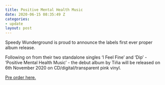 ```yaml
---
title: Positive Mental Health Music
date: 2020-06-15 08:35:49 Z
categories:
- update
layout: post
---
```


Speedy Wunderground is proud to announce the labels first ever proper album release.

Following on from their two standalone singles ‘I Feel Fine’ and ‘Dip’  - ‘Positive Mental Health Music’ - the debut album by Tiña will be released on 6th November 2020  on CD/digital/transparent pink vinyl.

<a href="/shop/albums" class="btn-reverse">Pre order here.</a>